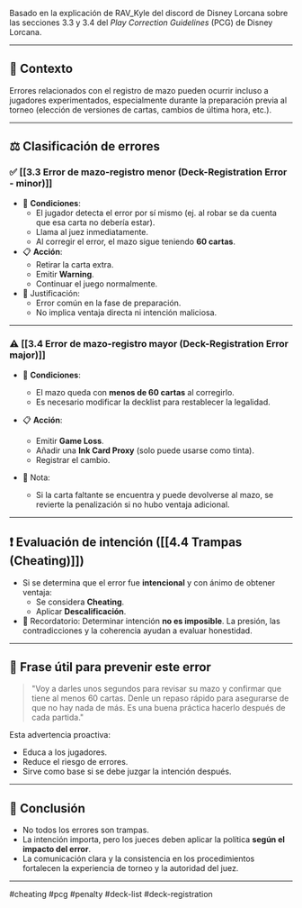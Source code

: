 Basado en la explicación de RAV_Kyle del discord de Disney Lorcana sobre las secciones 3.3 y 3.4 del *Play Correction Guidelines* (PCG) de Disney Lorcana.

---

## 📘 Contexto

Errores relacionados con el registro de mazo pueden ocurrir incluso a jugadores experimentados, especialmente durante la preparación previa al torneo (elección de versiones de cartas, cambios de última hora, etc.).

---

## ⚖️ Clasificación de errores

### ✅ [[3.3 Error de mazo-registro menor (Deck-Registration Error - minor)]]
- 🔹 **Condiciones**:
  - El jugador detecta el error por sí mismo (ej. al robar se da cuenta que esa carta no debería estar).
  - Llama al juez inmediatamente.
  - Al corregir el error, el mazo sigue teniendo **60 cartas**.
- 📋 **Acción**:
  - Retirar la carta extra.
  - Emitir **Warning**.
  - Continuar el juego normalmente.
- 💬 Justificación:
  - Error común en la fase de preparación.
  - No implica ventaja directa ni intención maliciosa.

---

### ⚠️ [[3.4 Error de mazo-registro mayor (Deck-Registration Error major)]]
- 🔹 **Condiciones**:
  - El mazo queda con **menos de 60 cartas** al corregirlo.
  - Es necesario modificar la decklist para restablecer la legalidad.
- 📋 **Acción**:
  - Emitir **Game Loss**.
  - Añadir una **Ink Card Proxy** (solo puede usarse como tinta).
  - Registrar el cambio.

- 📝 Nota:
  - Si la carta faltante se encuentra y puede devolverse al mazo, se revierte la penalización si no hubo ventaja adicional.

---

## ❗️ Evaluación de intención ([[4.4 Trampas (Cheating)]])

- Si se determina que el error fue **intencional** y con ánimo de obtener ventaja:
  - Se considera **Cheating**.
  - Aplicar **Descalificación**.
- 🧠 Recordatorio: Determinar intención **no es imposible**. La presión, las contradicciones y la coherencia ayudan a evaluar honestidad.

---

## 📌 Frase útil para prevenir este error

> "Voy a darles unos segundos para revisar su mazo y confirmar que tiene al menos 60 cartas. Denle un repaso rápido para asegurarse de que no hay nada de más. Es una buena práctica hacerlo después de cada partida."

Esta advertencia proactiva:
- Educa a los jugadores.
- Reduce el riesgo de errores.
- Sirve como base si se debe juzgar la intención después.

---

## 🧠 Conclusión

- No todos los errores son trampas.
- La intención importa, pero los jueces deben aplicar la política **según el impacto del error**.
- La comunicación clara y la consistencia en los procedimientos fortalecen la experiencia de torneo y la autoridad del juez.

---
 #cheating #pcg #penalty #deck-list #deck-registration
